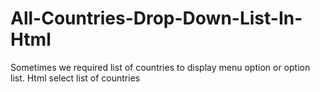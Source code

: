 # All-Countries-Drop-Down-List-In-Html
Sometimes we required list of countries to display menu option or option list. Html select list of countries
